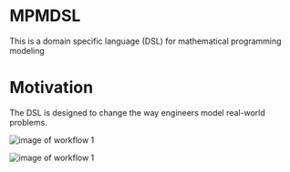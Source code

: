 # MPMDSL
 This is a domain specific language (DSL) for mathematical programming modeling
 
 # Motivation
 The DSL is designed to change the way engineers model real-world problems.
 
 ![image of workflow 1](https://postimg.cc/image/fwrolst6j/)
 
 
 ![image of workflow 1](https://postimg.cc/image/vv0ebxv4b/)
 
